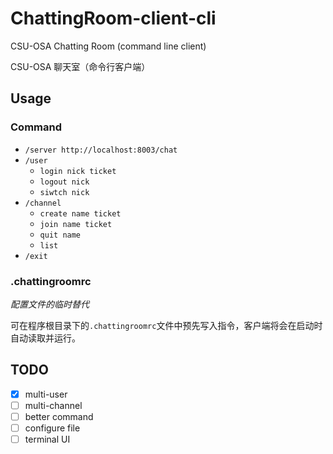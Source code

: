 # ChattingRoom-client-cli

CSU-OSA Chatting Room (command line client)

CSU-OSA 聊天室（命令行客户端）

## Usage

### Command

- `/server http://localhost:8003/chat`
- `/user`
  - `login nick ticket`
  - `logout nick`
  - `siwtch nick`
- `/channel`
  - `create name ticket`
  - `join name ticket`
  - `quit name`
  - `list`
- `/exit`

### .chattingroomrc

*配置文件的临时替代*

可在程序根目录下的`.chattingroomrc`文件中预先写入指令，客户端将会在启动时自动读取并运行。

## TODO

- [x] multi-user
- [ ] multi-channel
- [ ] better command
- [ ] configure file
- [ ] terminal UI
